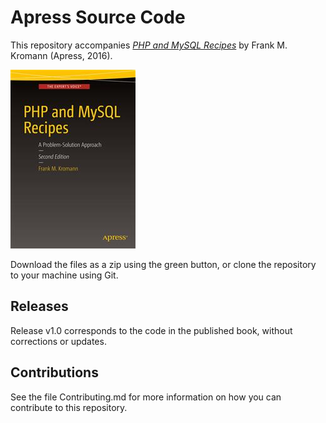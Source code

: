 # Apress Source Code

This repository accompanies [*PHP and MySQL Recipes*](http://www.apress.com/9781484206065) by Frank M. Kromann (Apress, 2016).

![Cover image](9781484206065.jpg)

Download the files as a zip using the green button, or clone the repository to your machine using Git.

## Releases

Release v1.0 corresponds to the code in the published book, without corrections or updates.

## Contributions

See the file Contributing.md for more information on how you can contribute to this repository.
